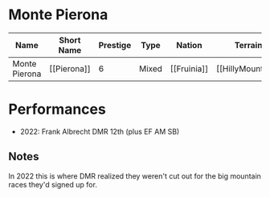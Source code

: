 # Monte Pierona

| Name | Short Name | Prestige | Type | Nation | Terrain | Length |
|-----|------|------|-----|----|-----|-----|
| Monte Pierona | [[Pierona]] | 6 | Mixed | [[Fruinia]] | [[HillyMountain]] |

> 

# Performances

* 2022: Frank Albrecht DMR 12th (plus EF AM SB)

## Notes

In 2022 this is where DMR realized they weren't cut out for the big mountain races they'd signed up for.